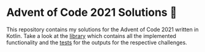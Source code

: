 # Advent of Code 2021 Solutions 🎄

This repository contains my solutions for the Advent of Code 2021 written in Kotlin. Take a look at the [library](src/main/kotlin/lib)
which contains all the implemented functionality and the [tests](src/test/kotlin) for the outputs for the respective challenges.